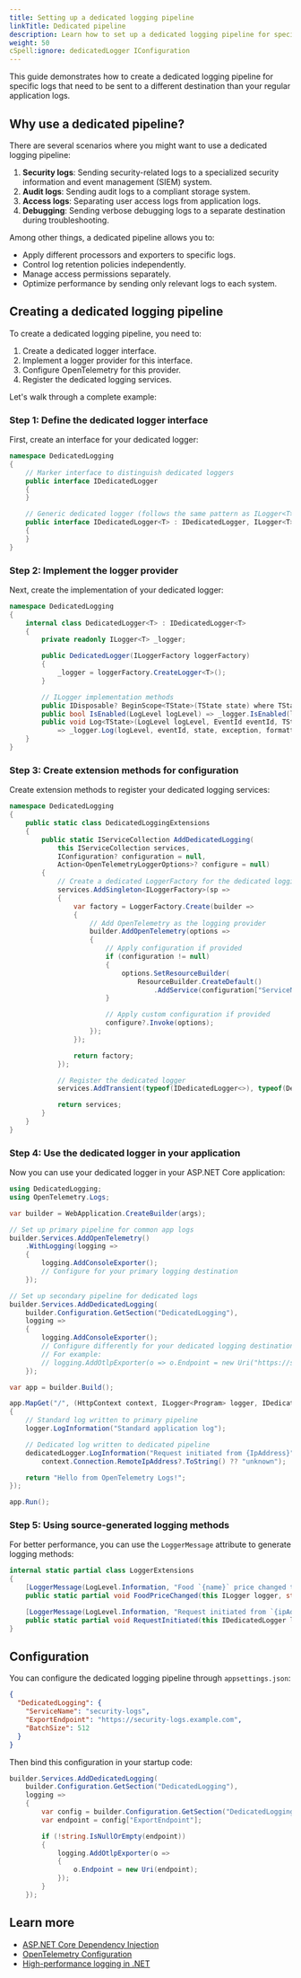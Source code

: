 ```yaml
---
title: Setting up a dedicated logging pipeline
linkTitle: Dedicated pipeline
description: Learn how to set up a dedicated logging pipeline for specific logs
weight: 50
cSpell:ignore: dedicatedLogger IConfiguration
---
```


This guide demonstrates how to create a dedicated logging pipeline for specific
logs that need to be sent to a different destination than your regular
application logs.

## Why use a dedicated pipeline?

There are several scenarios where you might want to use a dedicated logging
pipeline:

1. **Security logs**: Sending security-related logs to a specialized security
   information and event management (SIEM) system.
2. **Audit logs**: Sending audit logs to a compliant storage system.
3. **Access logs**: Separating user access logs from application logs.
4. **Debugging**: Sending verbose debugging logs to a separate destination
   during troubleshooting.

Among other things, a dedicated pipeline allows you to:

- Apply different processors and exporters to specific logs.
- Control log retention policies independently.
- Manage access permissions separately.
- Optimize performance by sending only relevant logs to each system.

## Creating a dedicated logging pipeline

To create a dedicated logging pipeline, you need to:

1. Create a dedicated logger interface.
2. Implement a logger provider for this interface.
3. Configure OpenTelemetry for this provider.
4. Register the dedicated logging services.

Let's walk through a complete example:

### Step 1: Define the dedicated logger interface

First, create an interface for your dedicated logger:

```csharp
namespace DedicatedLogging
{
    // Marker interface to distinguish dedicated loggers
    public interface IDedicatedLogger
    {
    }

    // Generic dedicated logger (follows the same pattern as ILogger<T>)
    public interface IDedicatedLogger<T> : IDedicatedLogger, ILogger<T>
    {
    }
}
```

### Step 2: Implement the logger provider

Next, create the implementation of your dedicated logger:

```csharp
namespace DedicatedLogging
{
    internal class DedicatedLogger<T> : IDedicatedLogger<T>
    {
        private readonly ILogger<T> _logger;

        public DedicatedLogger(ILoggerFactory loggerFactory)
        {
            _logger = loggerFactory.CreateLogger<T>();
        }

        // ILogger implementation methods
        public IDisposable? BeginScope<TState>(TState state) where TState : notnull => _logger.BeginScope(state);
        public bool IsEnabled(LogLevel logLevel) => _logger.IsEnabled(logLevel);
        public void Log<TState>(LogLevel logLevel, EventId eventId, TState state, Exception? exception, Func<TState, Exception?, string> formatter)
            => _logger.Log(logLevel, eventId, state, exception, formatter);
    }
}
```

### Step 3: Create extension methods for configuration

Create extension methods to register your dedicated logging services:

```csharp
namespace DedicatedLogging
{
    public static class DedicatedLoggingExtensions
    {
        public static IServiceCollection AddDedicatedLogging(
            this IServiceCollection services,
            IConfiguration? configuration = null,
            Action<OpenTelemetryLoggerOptions>? configure = null)
        {
            // Create a dedicated LoggerFactory for the dedicated logging pipeline
            services.AddSingleton<ILoggerFactory>(sp =>
            {
                var factory = LoggerFactory.Create(builder =>
                {
                    // Add OpenTelemetry as the logging provider
                    builder.AddOpenTelemetry(options =>
                    {
                        // Apply configuration if provided
                        if (configuration != null)
                        {
                            options.SetResourceBuilder(
                                ResourceBuilder.CreateDefault()
                                    .AddService(configuration["ServiceName"] ?? "dedicated-logging-service"));
                        }

                        // Apply custom configuration if provided
                        configure?.Invoke(options);
                    });
                });

                return factory;
            });

            // Register the dedicated logger
            services.AddTransient(typeof(IDedicatedLogger<>), typeof(DedicatedLogger<>));

            return services;
        }
    }
}
```

### Step 4: Use the dedicated logger in your application

Now you can use your dedicated logger in your ASP.NET Core application:

```csharp
using DedicatedLogging;
using OpenTelemetry.Logs;

var builder = WebApplication.CreateBuilder(args);

// Set up primary pipeline for common app logs
builder.Services.AddOpenTelemetry()
    .WithLogging(logging =>
    {
        logging.AddConsoleExporter();
        // Configure for your primary logging destination
    });

// Set up secondary pipeline for dedicated logs
builder.Services.AddDedicatedLogging(
    builder.Configuration.GetSection("DedicatedLogging"),
    logging =>
    {
        logging.AddConsoleExporter();
        // Configure differently for your dedicated logging destination
        // For example:
        // logging.AddOtlpExporter(o => o.Endpoint = new Uri("https://security-logs.example.com"));
    });

var app = builder.Build();

app.MapGet("/", (HttpContext context, ILogger<Program> logger, IDedicatedLogger<Program> dedicatedLogger) =>
{
    // Standard log written to primary pipeline
    logger.LogInformation("Standard application log");

    // Dedicated log written to dedicated pipeline
    dedicatedLogger.LogInformation("Request initiated from {IpAddress}",
        context.Connection.RemoteIpAddress?.ToString() ?? "unknown");

    return "Hello from OpenTelemetry Logs!";
});

app.Run();
```

### Step 5: Using source-generated logging methods

For better performance, you can use the `LoggerMessage` attribute to generate
logging methods:

```csharp
internal static partial class LoggerExtensions
{
    [LoggerMessage(LogLevel.Information, "Food `{name}` price changed to `{price}`.")]
    public static partial void FoodPriceChanged(this ILogger logger, string name, double price);

    [LoggerMessage(LogLevel.Information, "Request initiated from `{ipAddress}`.")]
    public static partial void RequestInitiated(this IDedicatedLogger logger, string ipAddress);
}
```

## Configuration

You can configure the dedicated logging pipeline through `appsettings.json`:

```json
{
  "DedicatedLogging": {
    "ServiceName": "security-logs",
    "ExportEndpoint": "https://security-logs.example.com",
    "BatchSize": 512
  }
}
```

Then bind this configuration in your startup code:

```csharp
builder.Services.AddDedicatedLogging(
    builder.Configuration.GetSection("DedicatedLogging"),
    logging =>
    {
        var config = builder.Configuration.GetSection("DedicatedLogging");
        var endpoint = config["ExportEndpoint"];

        if (!string.IsNullOrEmpty(endpoint))
        {
            logging.AddOtlpExporter(o =>
            {
                o.Endpoint = new Uri(endpoint);
            });
        }
    });
```

## Learn more

- [ASP.NET Core Dependency Injection](https://learn.microsoft.com/aspnet/core/fundamentals/dependency-injection)
- [OpenTelemetry Configuration](https://github.com/open-telemetry/opentelemetry-dotnet/tree/main/src/OpenTelemetry)
- [High-performance logging in .NET](https://learn.microsoft.com/dotnet/core/extensions/logger-message-generator)
